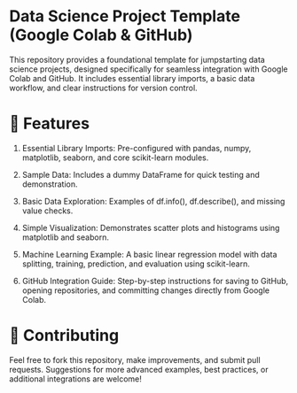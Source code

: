 # Data Science Project Template (Google Colab & GitHub)
This repository provides a foundational template for jumpstarting data science projects, designed specifically for seamless integration with Google Colab and GitHub. It includes essential library imports, a basic data workflow, and clear instructions for version control.

# 🚀 Features

1. Essential Library Imports: Pre-configured with pandas, numpy, matplotlib, seaborn, and core scikit-learn modules.

2.  Sample Data: Includes a dummy DataFrame for quick testing and demonstration.

3.  Basic Data Exploration: Examples of df.info(), df.describe(), and missing value checks.

4.  Simple Visualization: Demonstrates scatter plots and histograms using matplotlib and seaborn.

5. Machine Learning Example: A basic linear regression model with data splitting, training, prediction, and evaluation using scikit-learn.

6. GitHub Integration Guide: Step-by-step instructions for saving to GitHub, opening repositories, and committing changes directly from Google Colab.

# 🤝 Contributing

Feel free to fork this repository, make improvements, and submit pull requests. Suggestions for more advanced examples, best practices, or additional integrations are welcome!
